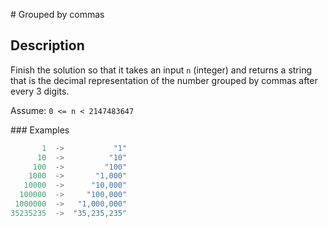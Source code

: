 # Grouped by commas

## Description

Finish the solution so that it takes an input `n` (integer) and returns a string that is the decimal representation of the number grouped by commas after every 3 digits.

Assume: `0 <= n < 2147483647`

### Examples

```python
       1  ->           "1"
      10  ->          "10"
     100  ->         "100"
    1000  ->       "1,000"
   10000  ->      "10,000"
  100000  ->     "100,000"
 1000000  ->   "1,000,000"
35235235  ->  "35,235,235"
```

